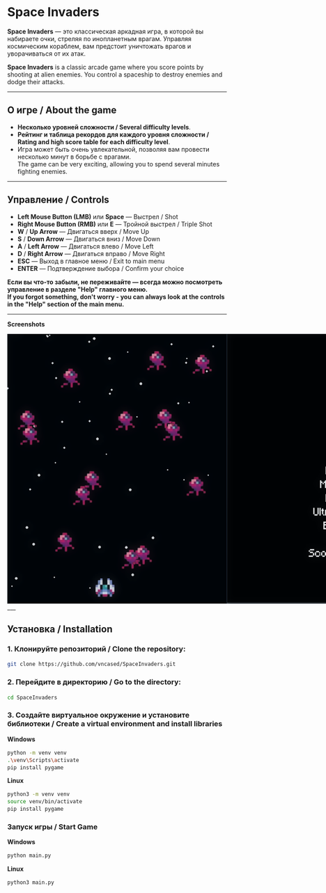 # Space Invaders

**Space Invaders** — это классическая аркадная игра, в которой вы набираете очки, стреляя по инопланетным врагам. Управляя космическим кораблем, вам предстоит уничтожать врагов и уворачиваться от их атак.

**Space Invaders** is a classic arcade game where you score points by shooting at alien enemies. You control a spaceship to destroy enemies and dodge their attacks.

---

## О игре / About the game

- **Несколько уровней сложности / Several difficulty levels**.
- **Рейтинг и таблица рекордов для каждого уровня сложности / Rating and high score table for each difficulty level**.
- Игра может быть очень увлекательной, позволяя вам провести несколько минут в борьбе с врагами.  
  The game can be very exciting, allowing you to spend several minutes fighting enemies.

---

## Управление / Controls

- **Left Mouse Button (LMB)** или **Space** — Выстрел / Shot
- **Right Mouse Button (RMB)** или **E** — Тройной выстрел / Triple Shot
- **W** / **Up Arrow** — Двигаться вверх / Move Up
- **S** / **Down Arrow** — Двигаться вниз / Move Down
- **A** / **Left Arrow** — Двигаться влево / Move Left
- **D** / **Right Arrow** — Двигаться вправо / Move Right
- **ESC** — Выход в главное меню / Exit to main menu
- **ENTER** — Подтверждение выбора / Confirm your choice

**Если вы что-то забыли, не переживайте — всегда можно посмотреть управление в разделе "Help" главного меню.**  
**If you forgot something, don't worry - you can always look at the controls in the "Help" section of the main menu.**
___
**Screenshots**
<div style="display: flex;">
    <img src=".img/gp1.png" alt="Image 1">
    <img src=".img/gp2.png" alt="Image 2">
</div>
___

## Установка / Installation

### 1. Клонируйте репозиторий / Clone the repository:

```bash
git clone https://github.com/vncased/SpaceInvaders.git
```
### 2. Перейдите в директорию / Go to the directory:
```bash
cd SpaceInvaders
```
### 3. Создайте виртуальное окружение и установите библиотеки / Create a virtual environment and install libraries
**Windows** 
```bash
python -m venv venv
.\venv\Scripts\activate
pip install pygame
```
**Linux**
```bash
python3 -m venv venv
source venv/bin/activate
pip install pygame
```

### Запуск игры / Start Game
**Windows**
```bash
python main.py
```
**Linux**
```bash
python3 main.py
```
